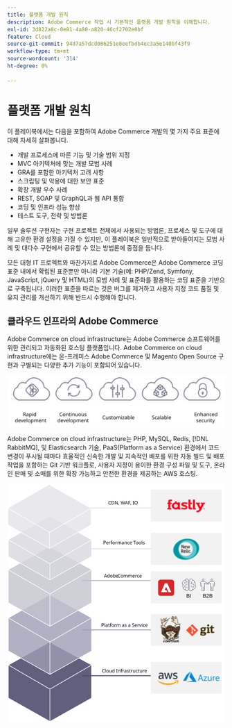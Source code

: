 ```yaml
---
title: 플랫폼 개발 원칙
description: Adobe Commerce 작업 시 기본적인 플랫폼 개발 원칙을 이해합니다.
exl-id: 3d822a8c-0e81-4a80-a820-46cf2702e0bf
feature: Cloud
source-git-commit: 94d7a57dcd006251e8eefbdb4ec3a5e140bf43f9
workflow-type: tm+mt
source-wordcount: '314'
ht-degree: 0%

---
```


# 플랫폼 개발 원칙

이 플레이북에서는 다음을 포함하여 Adobe Commerce 개발의 몇 가지 주요 표준에 대해 자세히 살펴봅니다.

- 개발 프로세스에 따른 기능 및 기술 범위 지정
- MVC 아키텍처에 맞는 개발 모범 사례
- GRA를 포함한 아키텍처 고려 사항
- 스크립팅 및 악용에 대한 보안 표준
- 확장 개발 우수 사례
- REST, SOAP 및 GraphQL과 웹 API 통합
- 코딩 및 인프라 성능 향상
- 테스트 도구, 전략 및 방법론

일부 솔루션 구현자는 구현 프로젝트 전체에서 사용되는 방법론, 프로세스 및 도구에 대해 고유한 환경 설정을 가질 수 있지만, 이 플레이북은 일반적으로 받아들여지는 모범 사례 및 대다수 구현에서 공유할 수 있는 방법론에 중점을 둡니다.

모든 대형 IT 프로젝트와 마찬가지로 Adobe Commerce은 Adobe Commerce 코딩 표준 내에서 확립된 표준뿐만 아니라 기본 기술(예: PHP/Zend, Symfony, JavaScript, jQuery 및 HTML)의 모범 사례 및 표준화를 활용하는 코딩 표준을 기반으로 구축됩니다. 이러한 표준을 따르는 것은 버그를 제거하고 사용자 지정 코드 품질 및 유지 관리를 개선하기 위해 반드시 수행해야 합니다.

## 클라우드 인프라의 Adobe Commerce

Adobe Commerce on cloud infrastructure는 Adobe Commerce 소프트웨어를 위한 관리되고 자동화된 호스팅 플랫폼입니다. Adobe Commerce on cloud infrastructure에는 온-프레미스 Adobe Commerce 및 Magento Open Source 구현과 구별되는 다양한 추가 기능이 포함되어 있습니다.

![Adobe Commerce 구성 요소 인포그래픽](../../assets/playbooks/commerce-cloud.svg)

Adobe Commerce on cloud infrastructure는 PHP, MySQL, Redis, [!DNL RabbitMQ], 및 Elasticsearch 기술, PaaS(Platform as a Service) 환경에서 코드 변경이 푸시될 때마다 효율적인 신속한 개발 및 지속적인 배포를 위한 자동 빌드 및 배포 작업을 포함하는 Git 기반 워크플로, 사용자 지정이 용이한 환경 구성 파일 및 도구, 온라인 판매 및 소매를 위한 확장 가능하고 안전한 환경을 제공하는 AWS 호스팅.

![Adobe Commerce 구성 요소 인포그래픽](../../assets/playbooks/cloud-tech-stack.svg)
